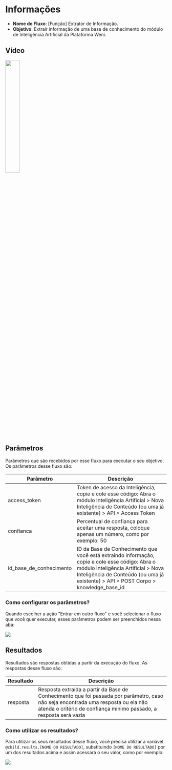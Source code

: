 # Informações

- **Nome do Fluxo**: [Função] Extrator de Informação.
- **Objetivo**: Extrair informação de uma base de conhecimento do módulo de Inteligência Artificial da Plataforma Weni.

## Vídeo

<div align="left">
      <a href="https://www.youtube.com/_ZDNlkbUKx0">
         <img src="https://img.youtube.com/vi/_ZDNlkbUKx0/0.jpg" style="width:30%;">
      </a>
</div>

## Parâmetros

Parâmetros que são recebidos por esse fluxo para executar o seu objetivo. Os parâmetros desse fluxo são:

| Parâmetro               | Descrição                                                                                                                                                                                                                   |
|-------------------------|-----------------------------------------------------------------------------------------------------------------------------------------------------------------------------------------------------------------------------|
| access_token            | Token de acesso da Inteligência, copie e cole esse código: Abra o módulo Inteligência Artificial > Nova Inteligência de Conteúdo (ou uma já existente) > API > Access Token                                                 |
| confianca               | Percentual de confiança para aceitar uma resposta, coloque apenas um número, como por exemplo: 50                                                                                                                           |
| id_base_de_conhecimento | ID da Base de Conhecimento que você está extraindo informação, copie e cole esse código: Abra o módulo Inteligência Artificial > Nova Inteligência de Conteúdo (ou uma já existente) > API > POST Corpo > knowledge_base_id |

### Como configurar os parâmetros?

Quando escolher a ação "Entrar em outro fluxo" e você selecionar o fluxo que você quer executar, esses parâmetros podem ser preenchidos nessa aba:

<img src="https://github.com/weni-ai/hands-on/blob/main/assets/img/parametros.png?raw=true" data-canonical-src="https://github.com/weni-ai/hands-on/blob/main/assets/img/parametros.png?raw=true"/>

## Resultados

Resultados são respostas obtidas a partir da execução do fluxo. As respostas desse fluxo são:

| Resultado               | Descrição                                                                                                                                                                                                                   |
|-------------------------|-----------------------------------------------------------------------------------------------------------------------------------------------------------------------------------------------------------------------------|
| resposta                | Resposta extraída a partir da Base de Conhecimento que foi passada por parâmetro, caso não seja encontrada uma resposta ou ela não atenda o critério de confiança mínimo passado, a resposta será vazia                     |

### Como utilizar os resultados?

Para utilizar os seus resultados desse fluxo, você precisa utilizar a variável `@child.results.[NOME DO RESULTADO]`, substituindo `[NOME DO RESULTADO]` por um dos resultados acima e assim acessará o seu valor, como por exemplo:

<img src="https://github.com/weni-ai/hands-on/blob/main/assets/img/resultados.png?raw=true" data-canonical-src="https://github.com/weni-ai/hands-on/blob/main/assets/img/resultados.png?raw=true"/>